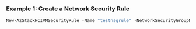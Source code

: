 ### Example 1: Create a Network Security Rule
```powershell
New-AzStackHCIVMSecurityRule -Name "testnsgrule" -NetworkSecurityGroupName "testnsg"-ResourceGroupName "test-rg"
 ```

